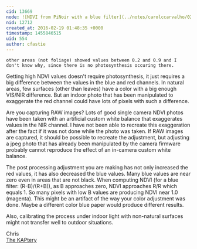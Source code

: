 ```yaml
---
cid: 13669
node: ![NDVI from PiNoir with a blue filter](../notes/carolccarvalho/02-18-2016/ndvi-from-pinoir-with-a-blue-filter)
nid: 12712
created_at: 2016-02-19 01:48:35 +0000
timestamp: 1455846515
uid: 554
author: cfastie
---
```


`other areas (not foliage) showed values between 0.2 and 0.9 and I don't know why, since there is no photosynthesis occuring there.`

Getting high NDVI values doesn't require photosynthesis, it just requires a big difference between the values in the blue and red channels. In natural areas, few surfaces (other than leaves) have a color with a big enough VIS/NIR difference. But an indoor photo that has been manipulated to exaggerate the red channel could have lots of pixels with such a difference.

Are you capturing RAW images?  Lots of good single camera NDVI photos have been taken with an artificial custom white balance that exaggerates values in the NIR channel. I have not been able to recreate this exaggeration after the fact if it was not done while the photo was taken. If RAW images are captured, it should be possible to recreate the adjustment, but adjusting a jpeg photo that has already been manipulated by the camera firmware probably cannot reproduce the effect of an in-camera custom white balance.

The post processing adjustment you are making has not only increased the red values, it has also decreased the blue values. Many blue values are near zero even in areas that are not black. When computing NDVI (for a blue filter: (R-B)/(R+B)), as B approaches zero, NDVI approaches R/R which equals 1. So many pixels with low B values are producing NDVI near 1.0 (magenta). This might be an artifact of the way your color adjustment was done. Maybe a different color blue paper would produce different results.  

Also, calibrating the process under indoor light with non-natural surfaces might not transfer well to outdoor situations.

Chris  
[The KAPtery](http://kaptery.com/)